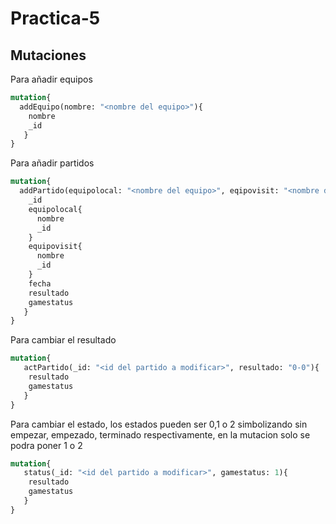# Practica-5

## Mutaciones

Para añadir equipos

```graphql
mutation{
  addEquipo(nombre: "<nombre del equipo>"){
    nombre
    _id
   }
}
```

Para añadir partidos

```graphql
mutation{
  addPartido(equipolocal: "<nombre del equipo>", eqipovisit: "<nombre del otro equipo>"){
    _id
    equipolocal{
      nombre
      _id
    }
    equipovisit{
      nombre
      _id
    }
    fecha
    resultado
    gamestatus
   }
}
```

Para cambiar el resultado

```graphql
mutation{
   actPartido(_id: "<id del partido a modificar>", resultado: "0-0"){
    resultado
    gamestatus
   }
}
```

Para cambiar el estado, los estados pueden ser 0,1 o 2 simbolizando sin empezar, empezado, terminado respectivamente, en la mutacion solo se podra poner 1 o 2

```graphql
mutation{
   status(_id: "<id del partido a modificar>", gamestatus: 1){
    resultado
    gamestatus
   }
}
```
